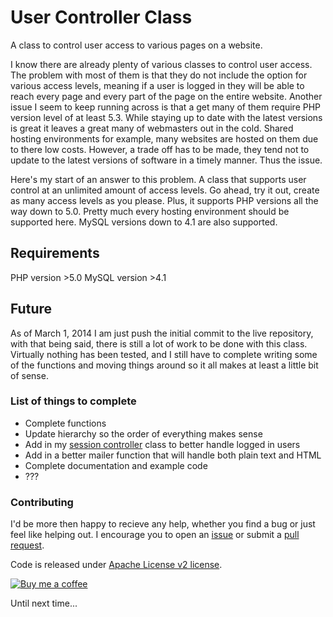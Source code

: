 User Controller Class
=====================

A class to control user access to various pages on a website.

I know there are already plenty of various classes to control user access.
The problem with most of them is that they do not include the option for 
various access levels, meaning if a user is logged in they will be able to
reach every page and every part of the page on the entire website. Another
issue I seem to keep running across is that a get many of them require PHP
version level of at least 5.3. While staying up to date with the latest 
versions is great it leaves a great many of webmasters out in the cold.
Shared hosting environments for example, many websites are hosted on them
due to there low costs. However, a trade off has to be made, they tend not to
update to the latest versions of software in a timely manner. Thus the issue.

Here's my start of an answer to this problem. A class that supports user 
control at an unlimited amount of access levels. Go ahead, try it out, create 
as many access levels as you please. Plus, it supports PHP versions all the 
way down to 5.0. Pretty much every hosting environment should be supported 
here. MySQL versions down to 4.1 are also supported.

## Requirements

PHP version >5.0
MySQL version >4.1

## Future

As of March 1, 2014 I am just push the initial commit to the live repository, 
with that being said, there is still a lot of work to be done with this class. 
Virtually nothing has been tested, and I still have to complete writing some 
of the functions and moving things around so it all makes at least a little 
bit of sense.

### List of things to complete
 * Complete functions
 * Update hierarchy so the order of everything makes sense
 * Add in my [session controller](https://github.com/bmcculley/session-controller) class to better handle logged in users
 * Add in a better mailer function that will handle both plain text and HTML
 * Complete documentation and example code
 * ???

### Contributing

I'd be more then happy to recieve any help, whether you find a bug or just feel like helping out. I encourage you to open an [issue](https://github.com/bmcculley/user_controller/issues) or submit a [pull request](https://github.com/bmcculley/user_controller/pulls).

Code is released under [Apache License v2 license](http://www.apache.org/licenses/LICENSE-2.0.html).

[![Buy me a coffee](http://i.imgur.com/qB510Gx.png "Buy me a coffee?")](https://www.paypal.com/cgi-bin/webscr?cmd=_s-xclick&hosted_button_id=WH8N24DEJKVCE)

Until next time...